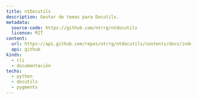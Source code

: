 ```yaml
---
title: ntDocutils
description: Gestor de temas para Docutils.
metadata:
  source-code: https://github.com/ntrrg/ntdocutils
  license: MIT
content:
  url: https://api.github.com/repos/ntrrg/ntdocutils/contents/docs/index.es.md
  api: github
kinds:
  - cli
  - documentación
techs:
  - python
  - docutils
  - pygments
---
```


